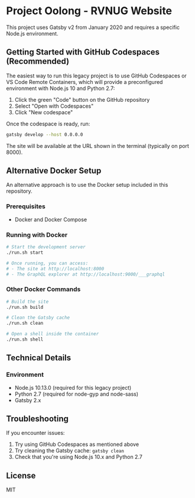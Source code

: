 # Project Oolong - RVNUG Website

This project uses Gatsby v2 from January 2020 and requires a specific Node.js environment.

## Getting Started with GitHub Codespaces (Recommended)

The easiest way to run this legacy project is to use GitHub Codespaces or VS Code Remote Containers, which will provide a preconfigured environment with Node.js 10 and Python 2.7:

1. Click the green "Code" button on the GitHub repository
2. Select "Open with Codespaces"
3. Click "New codespace"

Once the codespace is ready, run:

```bash
gatsby develop --host 0.0.0.0
```

The site will be available at the URL shown in the terminal (typically on port 8000).

## Alternative Docker Setup

An alternative approach is to use the Docker setup included in this repository.

### Prerequisites

- Docker and Docker Compose

### Running with Docker

```bash
# Start the development server
./run.sh start

# Once running, you can access:
# - The site at http://localhost:8000
# - The GraphQL explorer at http://localhost:9000/___graphql
```

### Other Docker Commands

```bash
# Build the site
./run.sh build

# Clean the Gatsby cache
./run.sh clean

# Open a shell inside the container
./run.sh shell
```

## Technical Details

### Environment

- Node.js 10.13.0 (required for this legacy project)
- Python 2.7 (required for node-gyp and node-sass)
- Gatsby 2.x

## Troubleshooting

If you encounter issues:

1. Try using GitHub Codespaces as mentioned above
2. Try cleaning the Gatsby cache: `gatsby clean`
3. Check that you're using Node.js 10.x and Python 2.7

## License

MIT

